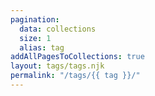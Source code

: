 ```yaml
---
pagination:
  data: collections
  size: 1
  alias: tag
addAllPagesToCollections: true
layout: tags/tags.njk
permalink: "/tags/{{ tag }}/"
---
```

